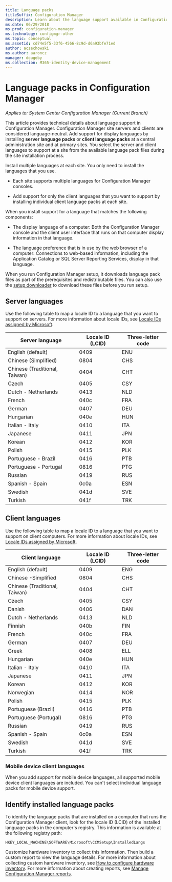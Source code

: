 ```yaml
---
title: Language packs
titleSuffix: Configuration Manager
description: Learn about the language support available in Configuration Manager.
ms.date: 06/29/2018
ms.prod: configuration-manager
ms.technology: configmgr-other
ms.topic: conceptual
ms.assetid: cd74e5f5-33f6-4566-8c9d-d6a93bfe71ed
author: aczechowski
ms.author: aaroncz
manager: dougeby
ms.collection: M365-identity-device-management
---
```

# Language packs in Configuration Manager

*Applies to: System Center Configuration Manager (Current Branch)*

This article provides technical details about language support in Configuration Manager. Configuration Manager site servers and clients are considered language-neutral. Add support for display languages by installing **server language packs** or **client language packs** at a central administration site and at primary sites. You select the server and client languages to support at a site from the available language pack files during the site installation process.
 
Install multiple languages at each site. You only need to install the languages that you use.  

- Each site supports multiple languages for Configuration Manager consoles.  

- Add support for only the client languages that you want to support by installing individual client language packs at each site.  

When you install support for a language that matches the following components:  

- The display language of a computer: Both the Configuration Manager console and the client user interface that runs on that computer display information in that language.  

- The language preference that is in use by the web browser of a computer: Connections to web-based information, including the Application Catalog or SQL Server Reporting Services, display in that language.  


When you run Configuration Manager setup, it downloads language pack files as part of the prerequisites and redistributable files. You can also use the [setup downloader](setup-downloader.md) to download these files before you run setup.   



## Server languages  

Use the following table to map a locale ID to a language that you want to support on servers. For more information about locale IDs, see [Locale IDs assigned by Microsoft](https://go.microsoft.com/fwlink/p/?LinkId=252609).  

|Server language|Locale ID (LCID)|Three-letter code|  
|---------------------|------------------------|-----------------------|  
|English (default)|0409|ENU|  
|Chinese (Simplified)|0804|CHS|  
|Chinese (Traditional, Taiwan)|0404|CHT|  
|Czech|0405|CSY|  
|Dutch - Netherlands|0413|NLD|  
|French|040c|FRA|  
|German|0407|DEU|  
|Hungarian|040e|HUN|  
|Italian - Italy|0410|ITA|  
|Japanese|0411|JPN|  
|Korean|0412|KOR|  
|Polish|0415|PLK|  
|Portuguese - Brazil|0416|PTB|  
|Portuguese - Portugal|0816|PTG|  
|Russian|0419|RUS|  
|Spanish - Spain|0c0a|ESN|  
|Swedish|041d|SVE|  
|Turkish|041f|TRK|  



## Client languages  

Use the following table to map a locale ID to a language that you want to support on client computers. For more information about locale IDs, see [Locale IDs assigned by Microsoft](https://go.microsoft.com/fwlink/p/?LinkId=252609).  

|Client language|Locale ID (LCID)|Three-letter code|  
|---------------------|------------------------|-----------------------|  
|English (default)|0409|ENG|  
|Chinese -Simplified|0804|CHS|  
|Chinese (Traditional, Taiwan)|0404|CHT|  
|Czech|0405|CSY|  
|Danish|0406|DAN|  
|Dutch - Netherlands|0413|NLD|  
|Finnish|040b|FIN|  
|French|040c|FRA|  
|German|0407|DEU|  
|Greek|0408|ELL|  
|Hungarian|040e|HUN|  
|Italian - Italy|0410|ITA|  
|Japanese|0411|JPN|  
|Korean|0412|KOR|  
|Norwegian|0414|NOR|  
|Polish|0415|PLK|  
|Portuguese (Brazil)|0416|PTB|  
|Portuguese (Portugal)|0816|PTG|  
|Russian|0419|RUS|  
|Spanish - Spain|0c0a|ESN|  
|Swedish|041d|SVE|  
|Turkish|041f|TRK|  


### Mobile device client languages  
When you add support for mobile device languages, all supported mobile device client languages are included. You can't select individual language packs for mobile device support.  



## Identify installed language packs  
To identify the language packs that are installed on a computer that runs the Configuration Manager client, look for the locale ID (LCID) of the installed language packs in the computer's registry. This information is available at the following registry path:  

`HKEY_LOCAL_MACHINE\SOFTWARE\Microsoft\CCMSetup\InstalledLangs`  

Customize hardware inventory to collect this information. Then build a custom report to view the language details. For more information about collecting custom hardware inventory, see [How to configure hardware inventory](/sccm/core/clients/manage/inventory/configure-hardware-inventory). For more information about creating reports, see [Manage Configuration Manager reports](/sccm/core/servers/manage/operations-and-maintenance-for-reporting#BKMK_ManageReports).  
